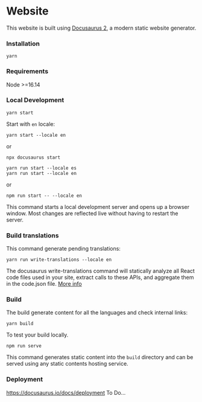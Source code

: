 # Website

This website is built using [Docusaurus 2](https://docusaurus.io/), a modern static website generator.

### Installation
```shell
yarn
```

### Requirements
Node >=16.14

### Local Development

```shell
yarn start
```

Start with `en` locale:
```shell
yarn start --locale en
```
or 

```shell
npx docusaurus start
```

```shell
yarn run start --locale es
yarn run start --locale en
```

or
```shell
npm run start -- --locale en
```

This command starts a local development server and opens up a browser window. Most changes are reflected live without having to restart the server.

### Build translations
This command generate pending translations:

```
yarn run write-translations --locale en
```

The docusaurus write-translations command will statically analyze all React code files used in your site, extract calls to these APIs, and aggregate them in the code.json file. [More info](https://docusaurus.io/docs/i18n/tutorial)

### Build
The build generate content for all the languages and check internal links:
```
yarn build
```

To test your build locally.
```shell
npm run serve
```
This command generates static content into the `build` directory and can be served using any static contents hosting service.

### Deployment

https://docusaurus.io/docs/deployment 
To Do...
